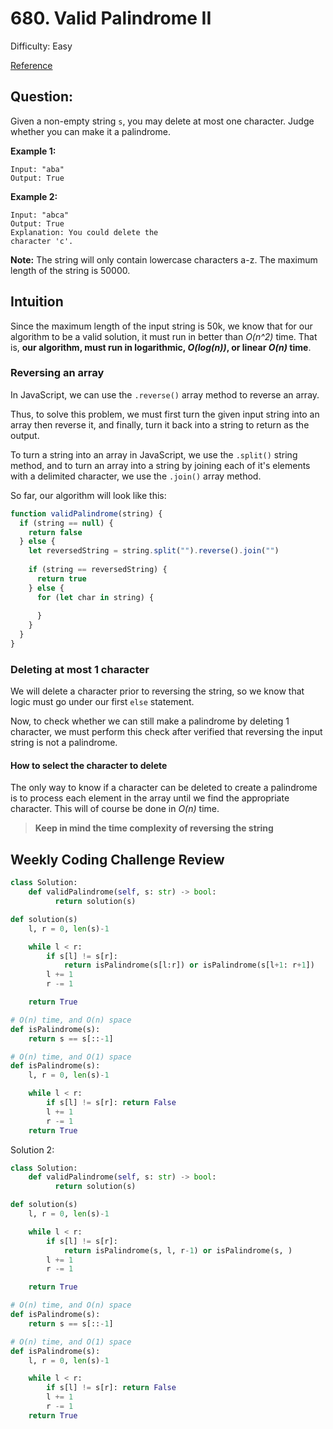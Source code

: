 # 680. Valid Palindrome II
Difficulty: Easy

[Reference](https://leetcode.com/problems/valid-palindrome-ii/)

## Question: 
Given a non-empty string `s`, you may delete at most one character. Judge whether you can make it a palindrome.

**Example 1:**
```
Input: "aba"
Output: True
```

**Example 2:**
```
Input: "abca"
Output: True
Explanation: You could delete the 
character 'c'.
```

**Note:**
The string will only contain lowercase characters a-z. The maximum length of the string is 50000.

## Intuition
Since the maximum length of the input string is 50k, we know that for our algorithm to be a valid solution, it must run in better than _O(n^2)_ time. That is, **our algorithm, must run in logarithmic, _O(log(n))_, or linear _O(n)_ time**.

### Reversing an array
In JavaScript, we can use the `.reverse()` array method to reverse an array. 

Thus, to solve this problem, we must first turn the given input string into an array then reverse it, and finally, turn it back into a string to return as the output.

To turn a string into an array in JavaScript, we use the `.split()` string method, and to turn an array into a string by joining each of it's elements with a delimited character, we use the `.join()` array method.

So far, our algorithm will look like this:
```js
function validPalindrome(string) {
  if (string == null) {
    return false
  } else {
    let reversedString = string.split("").reverse().join("")
    
    if (string == reversedString) {
      return true
    } else {
      for (let char in string) {
        
      }
    }
  }
}
```

### Deleting at most 1 character
We will delete a character prior to reversing the string, so we know that logic must go under our first `else` statement.

Now, to check whether we can still make a palindrome by deleting 1 character, we must perform this check after verified that reversing the input string is not a palindrome.

#### How to select the character to delete
The only way to know if a character can be deleted to create a palindrome is to process each element in the array until we find the appropriate character. This will of course be done in _O(n)_ time. 

> **Keep in mind the time complexity of reversing the string**

## Weekly Coding Challenge Review
```py
class Solution:
    def validPalindrome(self, s: str) -> bool:
          return solution(s)

def solution(s)
    l, r = 0, len(s)-1

    while l < r:
        if s[l] != s[r]: 
            return isPalindrome(s[l:r]) or isPalindrome(s[l+1: r+1])
        l += 1
        r -= 1

    return True

# O(n) time, and O(n) space
def isPalindrome(s):
    return s == s[::-1]

# O(n) time, and O(1) space
def isPalindrome(s):
    l, r = 0, len(s)-1

    while l < r:
        if s[l] != s[r]: return False
        l += 1
        r -= 1
    return True
```

Solution 2:
```py
class Solution:
    def validPalindrome(self, s: str) -> bool:
          return solution(s)

def solution(s)
    l, r = 0, len(s)-1

    while l < r:
        if s[l] != s[r]: 
            return isPalindrome(s, l, r-1) or isPalindrome(s, )
        l += 1
        r -= 1

    return True

# O(n) time, and O(n) space
def isPalindrome(s):
    return s == s[::-1]

# O(n) time, and O(1) space
def isPalindrome(s):
    l, r = 0, len(s)-1

    while l < r:
        if s[l] != s[r]: return False
        l += 1
        r -= 1
    return True
```